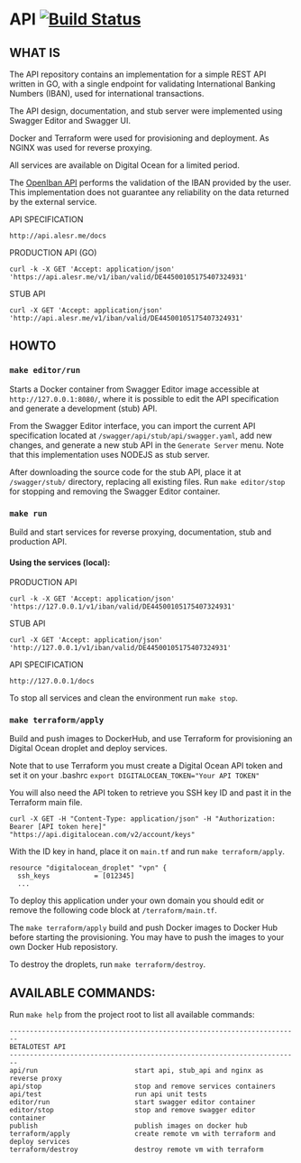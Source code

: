 # API [![Build Status](https://travis-ci.org/betalotest/api.svg?branch=master)](https://travis-ci.org/betalotest/api)

## WHAT IS

The API repository contains an implementation for a simple REST API written in GO, with a single endpoint for validating International Banking Numbers (IBAN), used for international transactions.

The API design, documentation, and stub server were implemented using Swagger Editor and Swagger UI.

Docker and Terraform were used for provisioning and deployment. As NGINX was used for reverse proxying.

All services are available on Digital Ocean for a limited period.

The [OpenIban API](https://openiban.com/) performs the validation of the IBAN provided by the user. This implementation does not guarantee any reliability on the data returned by the external service.

API SPECIFICATION

	http://api.alesr.me/docs

PRODUCTION API (GO)

	curl -k -X GET 'Accept: application/json' 'https://api.alesr.me/v1/iban/valid/DE44500105175407324931'

STUB API

	curl -X GET 'Accept: application/json' 'http://api.alesr.me/v1/iban/valid/DE44500105175407324931'

## HOWTO

### `make editor/run`

Starts a Docker container from Swagger Editor image accessible at `http://127.0.0.1:8080/`, where it is possible to edit the API specification and generate a development (stub) API.

From the Swagger Editor interface, you can import the current API specification located at `/swagger/api/stub/api/swagger.yaml`, add new changes, and generate a new stub API in the `Generate Server` menu. Note that this implementation uses NODEJS as stub server.

After downloading the source code for the stub API, place it at `/swagger/stub/` directory, replacing all existing files. Run `make editor/stop` for stopping and removing the Swagger Editor container.

### `make run`

Build and start services for reverse proxying, documentation, stub and production API.

#### Using the services (local):

PRODUCTION API

	curl -k -X GET 'Accept: application/json' 'https://127.0.0.1/v1/iban/valid/DE44500105175407324931'

STUB API

	curl -X GET 'Accept: application/json' 'http://127.0.0.1/v1/iban/valid/DE44500105175407324931'

API SPECIFICATION

	http://127.0.0.1/docs

To stop all services and clean the environment run `make stop`.

### `make terraform/apply`

Build and push images to DockerHub, and use Terraform for provisioning an Digital Ocean droplet and deploy services.

Note that to use Terraform you must create a Digital Ocean API token and set it on your .bashrc `export DIGITALOCEAN_TOKEN="Your API TOKEN"`

You will also need the API token to retrieve you SSH key ID and past it in the Terraform main file.

```
curl -X GET -H "Content-Type: application/json" -H "Authorization: Bearer [API token here]" "https://api.digitalocean.com/v2/account/keys"
```

With the ID key in hand, place it on `main.tf` and run `make terraform/apply`.

```
resource "digitalocean_droplet" "vpn" {
  ssh_keys           = [012345]
  ...
```

To deploy this application under your own domain you should edit or remove the following code block at `/terraform/main.tf`.

The `make terraform/apply` build and push Docker images to Docker Hub before starting the provisioning. You may have to push the images to your own Docker Hub reposistory.

To destroy the droplets, run `make terraform/destroy`.

## AVAILABLE COMMANDS:

Run `make help` from the project root to list all available commands:

```
------------------------------------------------------------------------
BETALOTEST API
------------------------------------------------------------------------
api/run                        start api, stub_api and nginx as reverse proxy
api/stop                       stop and remove services containers
api/test                       run api unit tests
editor/run                     start swagger editor container
editor/stop                    stop and remove swagger editor container
publish                        publish images on docker hub
terraform/apply                create remote vm with terraform and deploy services
terraform/destroy              destroy remote vm with terraform
```
